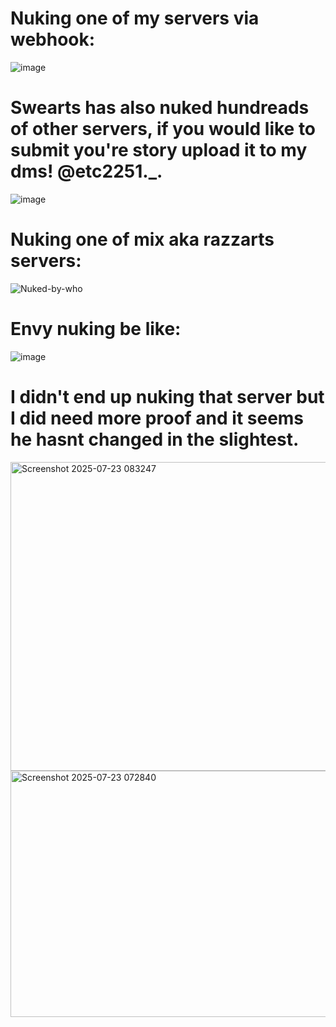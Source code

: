 # Nuking one of my servers via webhook:
![image](https://github.com/user-attachments/assets/9409477b-342e-4d64-a2b5-ca4ed5bc3100)
# Swearts has also nuked hundreads of other servers, if you would like to submit you're story upload it to my dms! @etc2251._.

![image](https://github.com/user-attachments/assets/09fcf911-f95e-493a-9d98-7166942fd3d6)
# Nuking one of mix aka razzarts servers:
![Nuked-by-who](https://github.com/user-attachments/assets/918d371d-1fce-43be-997c-49e56acb4456)
# Envy nuking be like:
![image](https://github.com/user-attachments/assets/692853e5-e437-4465-ac16-658b57eb578f)

# I didn't end up nuking that server but I did need more proof and it seems he hasnt changed in the slightest.
<img width="731" height="494" alt="Screenshot 2025-07-23 083247" src="https://github.com/user-attachments/assets/6d76bf66-fb82-4bd5-84d2-4832975616bf" />
<img width="648" height="394" alt="Screenshot 2025-07-23 072840" src="https://github.com/user-attachments/assets/f8754b8a-e4db-4c43-b13d-608ca22b7836" />
